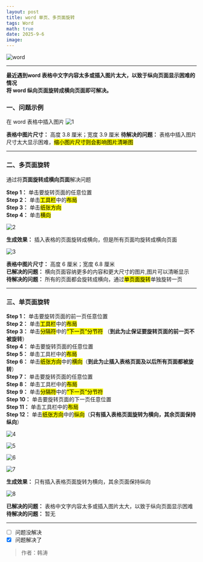 ```yaml
---
layout: post
title: word 单页、多页面旋转
tags: Word
math: true
date: 2025-9-6
image:
---
```

![word](https://github.com/ht894419944/ht894419944.github.io/raw/master/_posts/image/2025-9-6-Word/word.jpg)

***

**最近遇到word 表格中文字内容太多或插入图片太大，以致于纵向页面显示困难的情况**  
**将 word 纵向页面旋转成横向页面即可解决。**

### 一、问题示例
在 word 表格中插入图片
![1](https://github.com/ht894419944/ht894419944.github.io/raw/master/_posts/image/2025-9-6-Word/1.png)

**表格中图片尺寸：** 高度 3.8 厘米；宽度 3.9 厘米
**待解决的问题：** 表格中插入图片尺寸太大显示困难，<mark>缩小图片尺寸则会影响图片清晰图</mark>

---

### 二、多页面旋转

通过将**页面旋转成横向页面**解决问题

**Step 1：** 单击要旋转页面的任意位置  
**Step 2：** 单击<mark>工具栏</mark>中的<mark>布局</mark>   
**Step 3：** 单击<mark>纸张方向</mark>    
**Step 4：** 单击<mark>横向</mark>  

![2](https://github.com/ht894419944/ht894419944.github.io/raw/master/_posts/image/2025-9-6-Word/2.png)

**生成效果：** 插入表格的页面旋转成横向，但是所有页面均旋转成横向页面

![3](https://github.com/ht894419944/ht894419944.github.io/raw/master/_posts/image/2025-9-6-Word/3.png)

**表格中图片尺寸：** 高度 6 厘米；宽度 6.8 厘米  
**已解决的问题：** 横向页面容纳更多的内容和更大尺寸的图片,图片可以清晰显示  
**待解决的问题：** 所有的页面都会旋转成横向，通过<mark>单页面旋转</mark>单独旋转一页

---

### 三、单页面旋转
**Step 1：** 单击要旋转页面的前一页任意位置   
**Step 2：** 单击<mark>工具栏</mark>中的<mark>布局</mark>  
**Step 3：** 单击<mark>分隔符</mark>中的<mark>“下一页”分节符</mark> （**到此为止保证要旋转页面的前一页不被旋转**）  
**Step 4：** 单击要旋转页面的任意位置  
**Step 5：** 单击工具栏中的<mark>布局</mark>    
**Step 6：** 单击<mark>纸张方向</mark>中的<mark>横向</mark>（**到此为止插入表格页面及以后所有页面都被旋转**）  
**Step 7：** 单击要旋转页面的任意位置  
**Step 8：** 单击工具栏中的<mark>布局</mark>  
**Step 9：** 单击<mark>分隔符</mark>中的<mark>“下一页”分节符</mark>    
**Step 10：** 单击要旋转页面的下一页任意位置  
**Step 11：** 单击工具栏中的<mark>布局</mark>  
**Step 12：** 单击<mark>纸张方向</mark>中的<mark>纵向</mark>（**只有插入表格页面旋转为横向，其余页面保持纵向**）  

![4](https://github.com/ht894419944/ht894419944.github.io/raw/master/_posts/image/2025-9-6-Word/4.png)

![5](https://github.com/ht894419944/ht894419944.github.io/raw/master/_posts/image/2025-9-6-Word/5.png)

![6](https://github.com/ht894419944/ht894419944.github.io/raw/master/_posts/image/2025-9-6-Word/6.png)

![7](https://github.com/ht894419944/ht894419944.github.io/raw/master/_posts/image/2025-9-6-Word/7.png)

**生成效果：** 只有插入表格页面旋转为横向，其余页面保持纵向

![8](https://github.com/ht894419944/ht894419944.github.io/raw/master/_posts/image/2025-9-6-Word/8.png)

**已解决的问题：** 表格中文字内容太多或插入图片太大，以致于纵向页面显示困难  
**待解决的问题：** 暂无

---

- [ ] 问题没解决
- [x] 问题解决了

>作者：韩涛